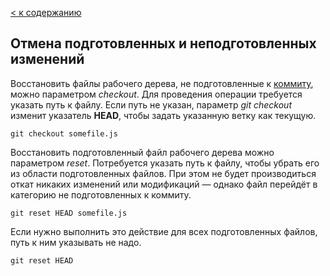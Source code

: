 [< к содержанию](./readme.md)

## Отмена подготовленных и неподготовленных изменений

Восстановить файлы рабочего дерева, не подготовленные к [коммиту](./definitions.md), можно параметром *checkout*. Для проведения операции требуется указать путь к файлу. Если путь не указан, параметр *git checkout* изменит указатель **HEAD**, чтобы задать указанную ветку как текущую.

``` bash=
git checkout somefile.js
```

Восстановить подготовленный файл рабочего дерева можно параметром *reset*. Потребуется указать путь к файлу, чтобы убрать его из области подготовленных файлов. При этом не будет производиться откат никаких изменений или модификаций — однако файл перейдёт в категорию не подготовленных к коммиту.

``` bash=
git reset HEAD somefile.js
```

Если нужно выполнить это действие для всех подготовленных файлов, путь к ним указывать не надо.

``` bash=
git reset HEAD
```